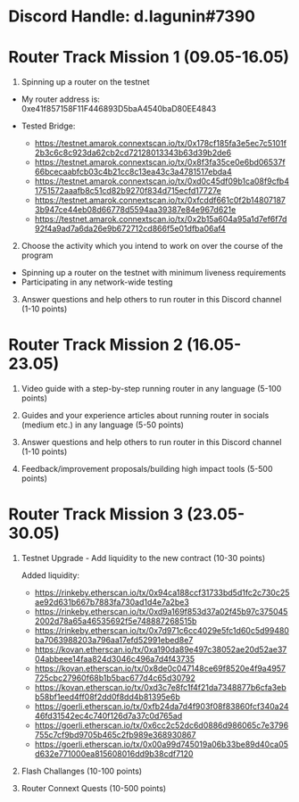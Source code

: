 # Discord Handle: d.lagunin#7390

# Router Track Mission 1 (09.05-16.05)

1. Spinning up a router on the testnet



  - My router address is:  0xe41f857158F11F446893D5baA4540baD80EE4843

  - Tested Bridge: 
      - https://testnet.amarok.connextscan.io/tx/0x178cf185fa3e5ec7c5101f2b3c6c8c923da62cb2cd72128013343b63d39b2de6
      - https://testnet.amarok.connextscan.io/tx/0x8f3fa35ce0e6bd06537f66bcecaabfcb03c4b21cc8c13ea43c3a4781517ebda4
      - https://testnet.amarok.connextscan.io/tx/0xd0c45df09b1ca08f9cfb41751572aaafb8c51cd82b9270f834d715ecfd17727e
      - https://testnet.amarok.connextscan.io/tx/0xfcddf661c0f2b148071873b947ce44eb08d66778d5594aa39387e84e967d621e
      - https://testnet.amarok.connextscan.io/tx/0x2b15a604a95a1d7ef6f7d92f4a9ad7a6da26e9b672712cd866f5e01dfba06af4
     

2. Choose the activity which you intend to work on over the course of the program

 - Spinning up a router on the testnet with minimum liveness requirements
 - Participating in any network-wide testing

3. Answer questions and help others to run router in this Discord channel (1-10 points)

# Router Track Mission 2 (16.05-23.05)

1) Video guide with a step-by-step running router in any language (5-100 points)


2) Guides and your experience articles about running router in socials (medium etc.) in any language (5-50 points)


3) Answer questions and help others to run router in this Discord channel (1-10 points)


4) Feedback/improvement proposals/building high impact tools (5-500 points)


# Router Track Mission 3 (23.05-30.05)

1) Testnet Upgrade - Add liquidity to the new contract (10-30 points)

   Added liquidity:
      - https://rinkeby.etherscan.io/tx/0x94ca188ccf31733bd5d1fc2c730c25ae92d631b667b7883fa730ad1d4e7a2be3
      - https://rinkeby.etherscan.io/tx/0xd9a169f853d37a02f45b97c3750452002d78a65a46535692f5e748887268515b
      - https://rinkeby.etherscan.io/tx/0x7d971c6cc4029e5fc1d60c5d99480ba7063988203a796aa17efd52991ebed8e7
      - https://kovan.etherscan.io/tx/0xa190da89e497c38052ae20d52ae3704abbeee14faa824d3046c496a7d4f43735
      - https://kovan.etherscan.io/tx/0x8de0c047148ce69f8520e4f9a4957725cbc27960f68b1b5bac677d4c65d30792
      - https://kovan.etherscan.io/tx/0xd3c7e8fc1f4f21da7348877b6cfa3ebb58bf1eed4ff08f2dd0f8dd4b81395e6b
      - https://goerli.etherscan.io/tx/0xfb24da7d4f903f08f83860fcf340a2446fd31542ec4c740f126d7a37c0d765ad
      - https://goerli.etherscan.io/tx/0x6cc2c52dc6d0886d986065c7e3796755c7cf9bd9705b465c2fb989e368930867
      - https://goerli.etherscan.io/tx/0x00a99d745019a06b33be89d40ca05d632e771000ea815608016dd9b38cdf7120

2) Flash Challanges (10-100 points)


3) Router Connext Quests (10-500 points)
